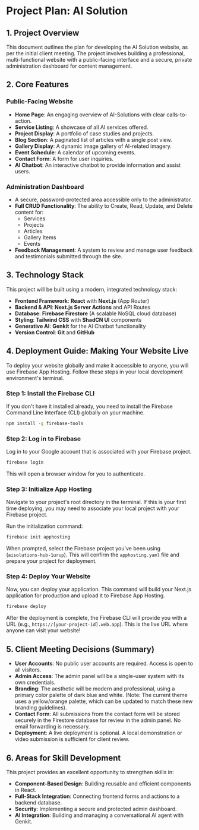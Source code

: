 
# Project Plan: AI Solution

## 1. Project Overview

This document outlines the plan for developing the AI Solution website, as per the initial client meeting. The project involves building a professional, multi-functional website with a public-facing interface and a secure, private administration dashboard for content management.

## 2. Core Features

### Public-Facing Website
- **Home Page**: An engaging overview of AI-Solutions with clear calls-to-action.
- **Service Listing**: A showcase of all AI services offered.
- **Project Display**: A portfolio of case studies and projects.
- **Blog Section**: A paginated list of articles with a single post view.
- **Gallery Display**: A dynamic image gallery of AI-related imagery.
- **Event Schedule**: A calendar of upcoming events.
- **Contact Form**: A form for user inquiries.
- **AI Chatbot**: An interactive chatbot to provide information and assist users.

### Administration Dashboard
- A secure, password-protected area accessible only to the administrator.
- **Full CRUD Functionality**: The ability to Create, Read, Update, and Delete content for:
  - Services
  - Projects
  - Articles
  - Gallery Items
  - Events
- **Feedback Management**: A system to review and manage user feedback and testimonials submitted through the site.

## 3. Technology Stack

This project will be built using a modern, integrated technology stack:

- **Frontend Framework**: **React** with **Next.js** (App Router)
- **Backend & API**: **Next.js Server Actions** and API Routes
- **Database**: **Firebase Firestore** (A scalable NoSQL cloud database)
- **Styling**: **Tailwind CSS** with **ShadCN UI** components
- **Generative AI**: **Genkit** for the AI Chatbot functionality
- **Version Control**: **Git** and **GitHub**

## 4. Deployment Guide: Making Your Website Live

To deploy your website globally and make it accessible to anyone, you will use Firebase App Hosting. Follow these steps in your local development environment's terminal.

### Step 1: Install the Firebase CLI
If you don't have it installed already, you need to install the Firebase Command Line Interface (CLI) globally on your machine.

```bash
npm install -g firebase-tools
```

### Step 2: Log in to Firebase
Log in to your Google account that is associated with your Firebase project.

```bash
firebase login
```
This will open a browser window for you to authenticate.

### Step 3: Initialize App Hosting
Navigate to your project's root directory in the terminal. If this is your first time deploying, you may need to associate your local project with your Firebase project.

Run the initialization command:
```bash
firebase init apphosting
```
When prompted, select the Firebase project you've been using (`aisolutions-hub-1urup`). This will confirm the `apphosting.yaml` file and prepare your project for deployment.

### Step 4: Deploy Your Website
Now, you can deploy your application. This command will build your Next.js application for production and upload it to Firebase App Hosting.

```bash
firebase deploy
```

After the deployment is complete, the Firebase CLI will provide you with a URL (e.g., `https://[your-project-id].web.app`). This is the live URL where anyone can visit your website!

## 5. Client Meeting Decisions (Summary)

- **User Accounts**: No public user accounts are required. Access is open to all visitors.
- **Admin Access**: The admin panel will be a single-user system with its own credentials.
- **Branding**: The aesthetic will be modern and professional, using a primary color palette of dark blue and white. (Note: The current theme uses a yellow/orange palette, which can be updated to match these new branding guidelines).
- **Contact Form**: All submissions from the contact form will be stored securely in the Firestore database for review in the admin panel. No email forwarding is necessary.
- **Deployment**: A live deployment is optional. A local demonstration or video submission is sufficient for client review.

## 6. Areas for Skill Development

This project provides an excellent opportunity to strengthen skills in:
- **Component-Based Design**: Building reusable and efficient components in React.
- **Full-Stack Integration**: Connecting frontend forms and actions to a backend database.
- **Security**: Implementing a secure and protected admin dashboard.
- **AI Integration**: Building and managing a conversational AI agent with Genkit.
